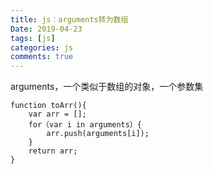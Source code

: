 ```yaml
---
title: js：arguments转为数组
Date: 2019-04-23
tags: [js]
categories: js
comments: true
---
```


arguments，一个类似于数组的对象，一个参数集
```
function toArr(){
    var arr = [];
    for（var i in arguments）{
        arr.push(arguments[i]);
    }
    return arr;
}
```